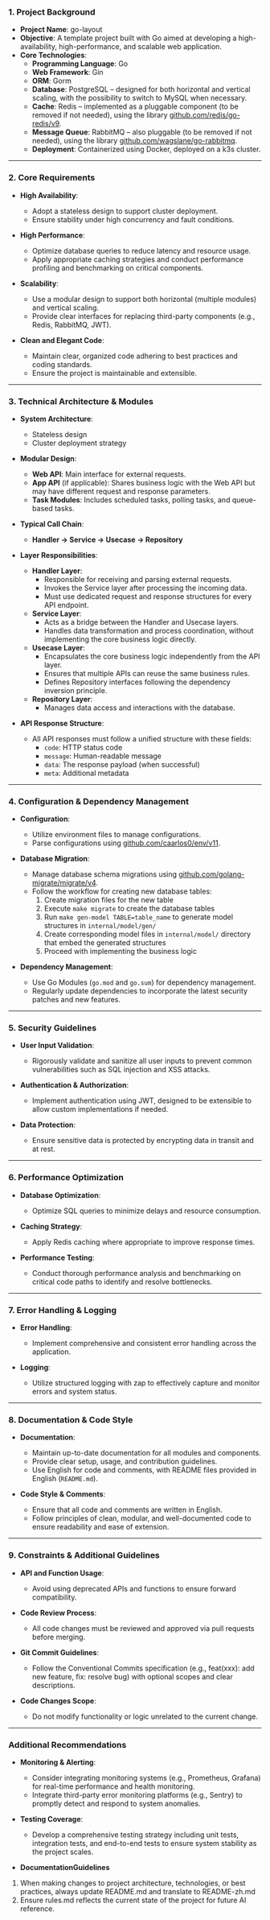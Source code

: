 ### 1. Project Background

- **Project Name**: go-layout
- **Objective**: A template project built with Go aimed at developing a high-availability, high-performance, and scalable web application.
- **Core Technologies**:
  - **Programming Language**: Go
  - **Web Framework**: Gin
  - **ORM**: Gorm
  - **Database**: PostgreSQL – designed for both horizontal and vertical scaling, with the possibility to switch to MySQL when necessary.
  - **Cache**: Redis – implemented as a pluggable component (to be removed if not needed), using the library [github.com/redis/go-redis/v9](http://github.com/redis/go-redis/v9).
  - **Message Queue**: RabbitMQ – also pluggable (to be removed if not needed), using the library [github.com/wagslane/go-rabbitmq](http://github.com/wagslane/go-rabbitmq).
  - **Deployment**: Containerized using Docker, deployed on a k3s cluster.

---

### 2. Core Requirements

- **High Availability**:
  - Adopt a stateless design to support cluster deployment.
  - Ensure stability under high concurrency and fault conditions.

- **High Performance**:
  - Optimize database queries to reduce latency and resource usage.
  - Apply appropriate caching strategies and conduct performance profiling and benchmarking on critical components.

- **Scalability**:
  - Use a modular design to support both horizontal (multiple modules) and vertical scaling.
  - Provide clear interfaces for replacing third-party components (e.g., Redis, RabbitMQ, JWT).

- **Clean and Elegant Code**:
  - Maintain clear, organized code adhering to best practices and coding standards.
  - Ensure the project is maintainable and extensible.

---

### 3. Technical Architecture & Modules

- **System Architecture**:
  - Stateless design
  - Cluster deployment strategy

- **Modular Design**:
  - **Web API**: Main interface for external requests.
  - **App API** (if applicable): Shares business logic with the Web API but may have different request and response parameters.
  - **Task Modules**: Includes scheduled tasks, polling tasks, and queue-based tasks.

- **Typical Call Chain**:
  - **Handler → Service → Usecase → Repository**

- **Layer Responsibilities**:
  - **Handler Layer**:
    - Responsible for receiving and parsing external requests.
    - Invokes the Service layer after processing the incoming data.
    - Must use dedicated request and response structures for every API endpoint.
  - **Service Layer**:
    - Acts as a bridge between the Handler and Usecase layers.
    - Handles data transformation and process coordination, without implementing the core business logic directly.
  - **Usecase Layer**:
    - Encapsulates the core business logic independently from the API layer.
    - Ensures that multiple APIs can reuse the same business rules.
    - Defines Repository interfaces following the dependency inversion principle.
  - **Repository Layer**:
    - Manages data access and interactions with the database.

- **API Response Structure**:
  - All API responses must follow a unified structure with these fields:
    - `code`: HTTP status code
    - `message`: Human-readable message
    - `data`: The response payload (when successful)
    - `meta`: Additional metadata

---

### 4. Configuration & Dependency Management

- **Configuration**:
  - Utilize environment files to manage configurations.
  - Parse configurations using [github.com/caarlos0/env/v11](https://github.com/caarlos0/env).

- **Database Migration**:
  - Manage database schema migrations using [github.com/golang-migrate/migrate/v4](https://github.com/golang-migrate/migrate).
  - Follow the workflow for creating new database tables:
    1. Create migration files for the new table
    2. Execute `make migrate` to create the database tables
    3. Run `make gen-model TABLE=table_name` to generate model structures in `internal/model/gen/`
    4. Create corresponding model files in `internal/model/` directory that embed the generated structures
    5. Proceed with implementing the business logic

- **Dependency Management**:
  - Use Go Modules (`go.mod` and `go.sum`) for dependency management.
  - Regularly update dependencies to incorporate the latest security patches and new features.

---

### 5. Security Guidelines

- **User Input Validation**:
  - Rigorously validate and sanitize all user inputs to prevent common vulnerabilities such as SQL injection and XSS attacks.

- **Authentication & Authorization**:
  - Implement authentication using JWT, designed to be extensible to allow custom implementations if needed.

- **Data Protection**:
  - Ensure sensitive data is protected by encrypting data in transit and at rest.

---

### 6. Performance Optimization

- **Database Optimization**:
  - Optimize SQL queries to minimize delays and resource consumption.

- **Caching Strategy**:
  - Apply Redis caching where appropriate to improve response times.

- **Performance Testing**:
  - Conduct thorough performance analysis and benchmarking on critical code paths to identify and resolve bottlenecks.

---

### 7. Error Handling & Logging

- **Error Handling**:
  - Implement comprehensive and consistent error handling across the application.

- **Logging**:
  - Utilize structured logging with zap to effectively capture and monitor errors and system status.

---

### 8. Documentation & Code Style

- **Documentation**:
  - Maintain up-to-date documentation for all modules and components.
  - Provide clear setup, usage, and contribution guidelines.
  - Use English for code and comments, with README files provided in English (`README.md`).

- **Code Style & Comments**:
  - Ensure that all code and comments are written in English.
  - Follow principles of clean, modular, and well-documented code to ensure readability and ease of extension.

---

### 9. Constraints & Additional Guidelines

- **API and Function Usage**:
  - Avoid using deprecated APIs and functions to ensure forward compatibility.

- **Code Review Process**:
  - All code changes must be reviewed and approved via pull requests before merging.

- **Git Commit Guidelines**:
  - Follow the Conventional Commits specification (e.g., feat(xxx): add new feature, fix: resolve bug) with optional scopes and clear descriptions.

- **Code Changes Scope**:
  - Do not modify functionality or logic unrelated to the current change.

---

### Additional Recommendations

- **Monitoring & Alerting**:
  - Consider integrating monitoring systems (e.g., Prometheus, Grafana) for real-time performance and health monitoring.
  - Integrate third-party error monitoring platforms (e.g., Sentry) to promptly detect and respond to system anomalies.

- **Testing Coverage**:
  - Develop a comprehensive testing strategy including unit tests, integration tests, and end-to-end tests to ensure system stability as the project scales.

- **DocumentationGuidelines**
1. When making changes to project architecture, technologies, or best practices, always update README.md and translate to README-zh.md
2. Ensure rules.md reflects the current state of the project for future AI reference.
